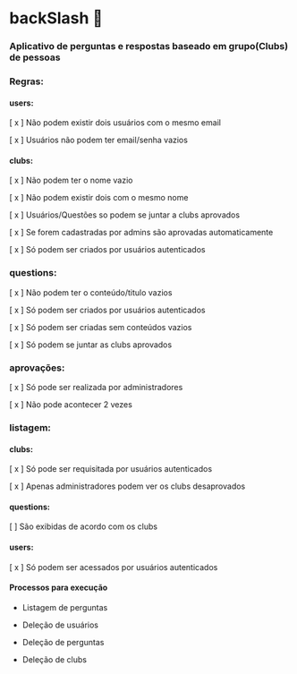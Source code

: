 # backSlash 📨

### Aplicativo de perguntas e respostas baseado em grupo(Clubs) de pessoas

### Regras: 

#### users:

[ x ] Não podem existir dois usuários com o mesmo email

[ x ] Usuários não podem ter email/senha vazios

#### clubs: 

[ x ] Não podem ter o nome vazio

[ x ] Não podem existir dois com o mesmo nome

[ x ] Usuários/Questões so podem se juntar a clubs aprovados 

[ x ] Se forem cadastradas por admins são aprovadas automaticamente

[ x ] Só podem ser criados por usuários autenticados


### questions:

[ x ] Não podem ter o conteúdo/titulo vazios

[ x ] Só podem ser criados por usuários autenticados

[ x ] Só podem ser criadas sem conteúdos vazios 

[ x ] Só podem se juntar as clubs aprovados

### aprovações:

[ x ] Só pode ser realizada por administradores 

[ x ] Não pode acontecer 2 vezes

### listagem: 

#### clubs:

[ x ] Só pode ser requisitada por usuários autenticados 

[ x ] Apenas administradores podem ver os clubs desaprovados

#### questions:

[  ] São exibidas de acordo com os clubs

#### users: 

[ x ] Só podem ser acessados por usuários autenticados




#### Processos para execução


- Listagem de perguntas

- Deleção de usuários

- Deleção de perguntas

- Deleção de clubs



